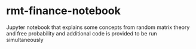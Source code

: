 # rmt-finance-notebook
Jupyter notebook that explains some concepts from random matrix theory and free probability and additional code is provided to be run simultaneously
